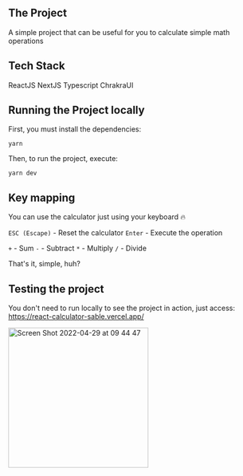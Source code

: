 ## The Project

A simple project that can be useful for you to calculate simple math operations

## Tech Stack

ReactJS
NextJS
Typescript
ChrakraUI

## Running the Project locally

First, you must install the dependencies:

`yarn`

Then, to run the project, execute:

`yarn dev`

## Key mapping

You can use the calculator just using your keyboard 🔥

`ESC (Escape)` - Reset the calculator
`Enter` - Execute the operation

`+` - Sum
`-` - Subtract
`*` - Multiply
`/` - Divide

That's it, simple, huh?

## Testing the project

You don't need to run locally to see the project in action, just access:
https://react-calculator-sable.vercel.app/

<img width="281" alt="Screen Shot 2022-04-29 at 09 44 47" src="https://user-images.githubusercontent.com/29440533/165946736-3315c89e-ceff-4833-b52a-a004cd647f22.png">
